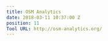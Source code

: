 ```yaml
---
title: OSM Analytics
date: 2018-03-11 10:37:00 Z
position: 11
Tool URL: http://osm-analytics.org/
---
```


